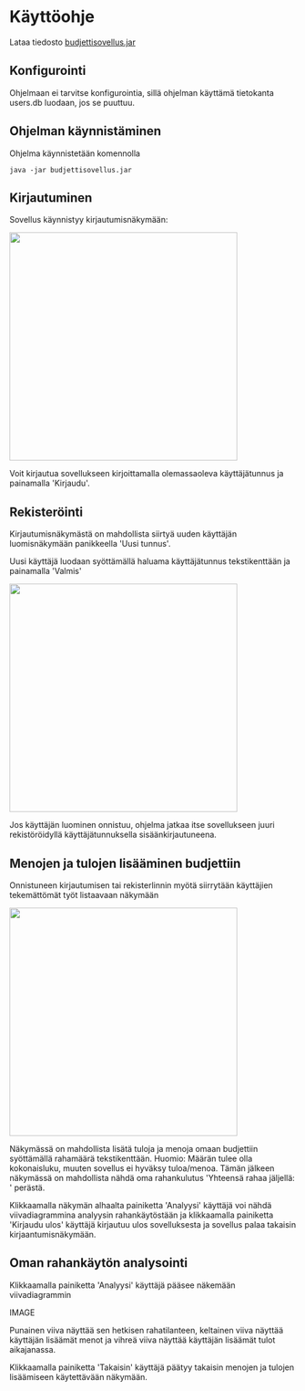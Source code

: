 # Käyttöohje

Lataa tiedosto [budjettisovellus.jar](https://github.com/mluukkai/OtmTodoApp/releases/tag/0.1)

## Konfigurointi

Ohjelmaan ei tarvitse konfigurointia, sillä ohjelman käyttämä tietokanta users.db luodaan, jos se puuttuu.

## Ohjelman käynnistäminen

Ohjelma käynnistetään komennolla 

```
java -jar budjettisovellus.jar
```

## Kirjautuminen

Sovellus käynnistyy kirjautumisnäkymään:

<img src="https://raw.githubusercontent.com/mluukkai/OtmTodoApp/master/dokumentaatio/kuvat/k-1.png" width="400">

Voit kirjautua sovellukseen kirjoittamalla olemassaoleva käyttäjätunnus ja painamalla 'Kirjaudu'.

## Rekisteröinti

Kirjautumisnäkymästä on mahdollista siirtyä uuden käyttäjän luomisnäkymään panikkeella 'Uusi tunnus'.

Uusi käyttäjä luodaan syöttämällä haluama käyttäjätunnus tekstikenttään ja painamalla 'Valmis'

<img src="https://raw.githubusercontent.com/mluukkai/OtmTodoApp/master/dokumentaatio/kuvat/k-2.png" width="400">

Jos käyttäjän luominen onnistuu, ohjelma jatkaa itse sovellukseen juuri rekistöröidyllä käyttäjätunnuksella sisäänkirjautuneena.

## Menojen ja tulojen lisääminen budjettiin

Onnistuneen kirjautumisen tai rekisterlinnin myötä siirrytään käyttäjien tekemättömät työt listaavaan näkymään

<img src="https://raw.githubusercontent.com/mluukkai/OtmTodoApp/master/dokumentaatio/kuvat/k-3.png" width="400">

Näkymässä on mahdollista lisätä tuloja ja menoja omaan budjettiin syöttämällä rahamäärä tekstikenttään. Huomio: Määrän tulee 
olla kokonaisluku, muuten sovellus ei hyväksy tuloa/menoa. Tämän jälkeen näkymässä on mahdollista nähdä oma rahankulutus 
'Yhteensä rahaa jäljellä: ' perästä.

Klikkaamalla näkymän alhaalta painiketta 'Analyysi' käyttäjä voi nähdä viivadiagrammina analyysin rahankäytöstään ja klikkaamalla
painiketta
'Kirjaudu ulos' käyttäjä kirjautuu ulos sovelluksesta ja sovellus palaa takaisin kirjaantumisnäkymään.


## Oman rahankäytön analysointi

Klikkaamalla painiketta 'Analyysi' käyttäjä pääsee näkemään viivadiagrammin

IMAGE

Punainen viiva näyttää sen hetkisen rahatilanteen, 
keltainen viiva näyttää käyttäjän lisäämät menot ja vihreä viiva näyttää käyttäjän lisäämät tulot aikajanassa.

Klikkaamalla painiketta 'Takaisin' käyttäjä päätyy takaisin menojen ja tulojen lisäämiseen käytettävään näkymään.
